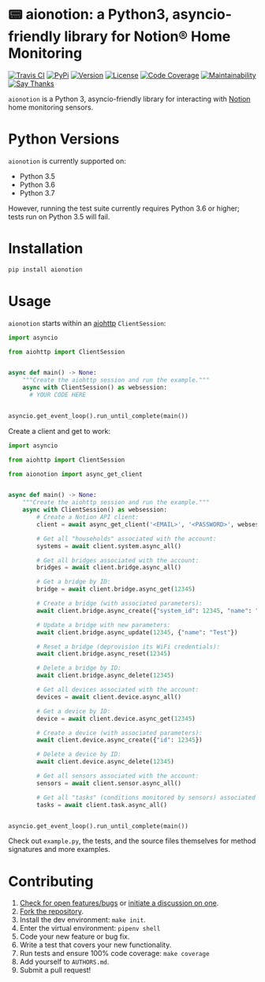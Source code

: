 # 📟 aionotion: a Python3, asyncio-friendly library for Notion® Home Monitoring

[![Travis CI](https://travis-ci.org/bachya/aionotion.svg?branch=master)](https://travis-ci.org/bachya/aionotion)
[![PyPi](https://img.shields.io/pypi/v/aionotion.svg)](https://pypi.python.org/pypi/aionotion)
[![Version](https://img.shields.io/pypi/pyversions/aionotion.svg)](https://pypi.python.org/pypi/aionotion)
[![License](https://img.shields.io/pypi/l/aionotion.svg)](https://github.com/bachya/aionotion/blob/master/LICENSE)
[![Code Coverage](https://codecov.io/gh/bachya/aionotion/branch/master/graph/badge.svg)](https://codecov.io/gh/bachya/aionotion)
[![Maintainability](https://api.codeclimate.com/v1/badges/bd79edca07c8e4529cba/maintainability)](https://codeclimate.com/github/bachya/aionotion/maintainability)
[![Say Thanks](https://img.shields.io/badge/SayThanks-!-1EAEDB.svg)](https://saythanks.io/to/bachya)

`aionotion` is a Python 3, asyncio-friendly library for interacting with
[Notion](https://getnotion.com) home monitoring sensors.

# Python Versions

`aionotion` is currently supported on:

* Python 3.5
* Python 3.6
* Python 3.7

However, running the test suite currently requires Python 3.6 or higher; tests
run on Python 3.5 will fail.

# Installation

```python
pip install aionotion
```

# Usage

`aionotion` starts within an
[aiohttp](https://aiohttp.readthedocs.io/en/stable/) `ClientSession`:

```python
import asyncio

from aiohttp import ClientSession


async def main() -> None:
    """Create the aiohttp session and run the example."""
    async with ClientSession() as websession:
      # YOUR CODE HERE


asyncio.get_event_loop().run_until_complete(main())
```

Create a client and get to work:

```python
import asyncio

from aiohttp import ClientSession

from aionotion import async_get_client


async def main() -> None:
    """Create the aiohttp session and run the example."""
    async with ClientSession() as websession:
        # Create a Notion API client:
        client = await async_get_client('<EMAIL>', '<PASSWORD>', websession)

        # Get all "households" associated with the account:
        systems = await client.system.async_all()

        # Get all bridges associated with the account:
        bridges = await client.bridge.async_all()

        # Get a bridge by ID:
        bridge = await client.bridge.async_get(12345)

        # Create a bridge (with associated parameters):
        await client.bridge.async_create({"system_id": 12345, "name": "Test"})

        # Update a bridge with new parameters:
        await client.bridge.async_update(12345, {"name": "Test"})

        # Reset a bridge (deprovision its WiFi credentials):
        await client.bridge.async_reset(12345)

        # Delete a bridge by ID:
        await client.bridge.async_delete(12345)

        # Get all devices associated with the account:
        devices = await client.device.async_all()

        # Get a device by ID:
        device = await client.device.async_get(12345)

        # Create a device (with associated parameters):
        await client.device.async_create({"id": 12345})

        # Delete a device by ID:
        await client.device.async_delete(12345)

        # Get all sensors associated with the account:
        sensors = await client.sensor.async_all()

        # Get all "tasks" (conditions monitored by sensors) associated with the account:
        tasks = await client.task.async_all()


asyncio.get_event_loop().run_until_complete(main())
```

Check out `example.py`, the tests, and the source files themselves for method
signatures and more examples.

# Contributing

1. [Check for open features/bugs](https://github.com/bachya/aionotion/issues)
  or [initiate a discussion on one](https://github.com/bachya/aionotion/issues/new).
2. [Fork the repository](https://github.com/bachya/aionotion/fork).
3. Install the dev environment: `make init`.
4. Enter the virtual environment: `pipenv shell`
5. Code your new feature or bug fix.
6. Write a test that covers your new functionality.
7. Run tests and ensure 100% code coverage: `make coverage`
8. Add yourself to `AUTHORS.md`.
9. Submit a pull request!
